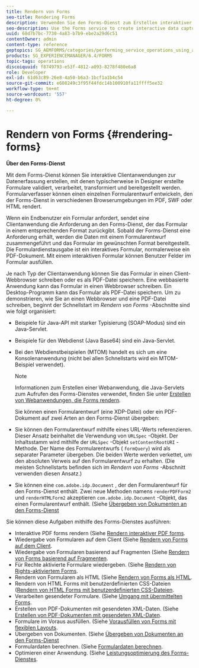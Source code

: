 ```yaml
---
title: Rendern von Forms
seo-title: Rendering Forms
description: Verwenden Sie den Forms-Dienst zum Erstellen interaktiver Clientanwendungen zur Datenerfassung, die normalerweise in Designer erstellte Formulare validieren, verarbeiten, transformieren und bereitstellen. Formularverfasser können einen einzelnen Formularentwurf entwickeln, den der Forms-Dienst in verschiedenen Browserumgebungen im PDF, SWF oder HTML rendert.
seo-description: Use the Forms service to create interactive data capture client applications that validate, process, transform, and deliver forms typically created in Designer. Form authors can develop a single form design that the Forms service renders in PDF, SWF, or HTML in various browser environments.
uuid: 68d7b7bc-7730-4a83-b7b9-ebe2a29d6c51
contentOwner: admin
content-type: reference
geptopics: SG_AEMFORMS/categories/performing_service_operations_using_apis
products: SG_EXPERIENCEMANAGER/6.4/FORMS
topic-tags: operations
discoiquuid: f8749793-e53f-4812-a093-8278f480e6a8
role: Developer
exl-id: 61d63c89-26e8-4a50-b6a3-1bcf1a1b4c54
source-git-commit: e608249c3f95f44fdc14b100910fa11ffff5ee32
workflow-type: tm+mt
source-wordcount: '557'
ht-degree: 0%

---
```


# Rendern von Forms {#rendering-forms}

**Über den Forms-Dienst**

Mit dem Forms-Dienst können Sie interaktive Clientanwendungen zur Datenerfassung erstellen, mit denen typischerweise in Designer erstellte Formulare validiert, verarbeitet, transformiert und bereitgestellt werden. Formularverfasser können einen einzelnen Formularentwurf entwickeln, den der Forms-Dienst in verschiedenen Browserumgebungen im PDF, SWF oder HTML rendert.

Wenn ein Endbenutzer ein Formular anfordert, sendet eine Clientanwendung die Anforderung an den Forms-Dienst, der das Formular in einem entsprechenden Format zurückgibt. Sobald der Forms-Dienst eine Anforderung erhält, werden die Daten mit einem Formularentwurf zusammengeführt und das Formular im gewünschten Format bereitgestellt. Die Formulardienstausgabe ist ein interaktives Formular, normalerweise ein PDF-Dokument. Mit einem interaktiven Formular können Benutzer Felder im Formular ausfüllen.

Je nach Typ der Clientanwendung können Sie das Formular in einen Client-Webbrowser schreiben oder es als PDF-Datei speichern. Eine webbasierte Anwendung kann das Formular in einen Webbrowser schreiben. Ein Desktop-Programm kann das Formular als PDF-Datei speichern. Um zu demonstrieren, wie Sie an einen Webbrowser und eine PDF-Datei schreiben, beginnt der Schnellstart im *Rendern von Forms* -Abschnitte sind wie folgt organisiert:

* Beispiele für Java-API mit starker Typisierung (SOAP-Modus) sind ein Java-Servlet.
* Beispiele für den Webdienst (Java Base64) sind ein Java-Servlet.
* Bei den Webdienstbeispielen (MTOM) handelt es sich um eine Konsolenanwendung (nicht bei allen Schnellstarts wird ein MTOM-Beispiel verwendet).

   >[!NOTE]
   >
   >Informationen zum Erstellen einer Webanwendung, die Java-Servlets zum Aufrufen des Forms-Dienstes verwendet, finden Sie unter [Erstellen von Webanwendungen, die Forms rendern](/help/forms/developing/creating-web-applications-renders-forms.md).

   Sie können einen Formularentwurf (eine XDP-Datei) oder ein PDF-Dokument auf zwei Arten an den Forms-Dienst übergeben:

* Sie können den Formularentwurf mithilfe eines URL-Werts referenzieren. Dieser Ansatz beinhaltet die Verwendung von `URLSpec` -Objekt. Der Inhaltsstamm wird mithilfe der `URLSpec` -Objekt `setContentRootURI` -Methode. Der Name des Formularentwurfs ( `formQuery`) wird als separater Parameter übergeben. Die beiden Werte werden verkettet, um den absoluten Verweis auf den Formularentwurf zu erhalten. (Die meisten Schnellstarts befinden sich im *Rendern von Forms* -Abschnitt verwenden diesen Ansatz.)
* Sie können eine `com.adobe.idp.Document` , der den Formularentwurf für den Forms-Dienst enthält. Zwei neue Methoden namens `renderPDFForm2` und `renderHTMLForm2` akzeptieren `com.adobe.idp.Document` -Objekt, das einen Formularentwurf enthält. (Siehe [Übergeben von Dokumenten an den Forms-Dienst](/help/forms/developing/passing-documents-forms-service.md)

Sie können diese Aufgaben mithilfe des Forms-Dienstes ausführen:

* Interaktive PDF forms rendern (Siehe [Rendern interaktiver PDF forms](/help/forms/developing/rendering-interactive-pdf-forms.md).
* Wiedergabe von Formularen auf dem Client (Siehe [Rendern von Forms auf dem Client](/help/forms/developing/rendering-forms-client.md).
* Wiedergabe von Formularen basierend auf Fragmenten (Siehe [Rendern von Forms basierend auf Fragmenten](/help/forms/developing/rendering-forms-based-fragments.md).
* Für Rechte aktivierte Formulare wiedergeben. (Siehe [Rendern von Rights-aktiviertem Forms](/help/forms/developing/rendering-rights-enabled-forms.md).
* Rendern von Formularen als HTML (Siehe [Rendern von Forms als HTML](/help/forms/developing/rendering-forms-html.md).
* Rendern von HTML Forms mit benutzerdefinierten CSS-Dateien ([Rendern von HTML Forms mit benutzerdefinierten CSS-Dateien](/help/forms/developing/rendering-html-forms-using-custom.md).
* Verarbeiten gesendeter Formulare. (Siehe [Umgang mit übermittelten Forms](/help/forms/developing/handling-submitted-forms.md).
* Erstellen von PDF-Dokumenten mit gesendeten XML-Daten. (Siehe [Erstellen von PDF-Dokumenten mit gesendeten XML-Daten](/help/forms/developing/creating-pdf-documents-submitted-xml.md).
* Formulare im Voraus ausfüllen. (Siehe [Vorausfüllen von Forms mit flexiblen Layouts](/help/forms/developing/prepopulating-forms-flowable-layouts.md).
* Übergeben von Dokumenten. (Siehe [Übergeben von Dokumenten an den Forms-Dienst](/help/forms/developing/passing-documents-forms-service.md)
* Formulardaten berechnen. (Siehe [Formulardaten berechnen](/help/forms/developing/calculating-form-data.md).
* Optimieren einer Anwendung. (Siehe [Leistungsoptimierung des Forms-Dienstes](/help/forms/developing/optimizing-performance-forms-service.md).


